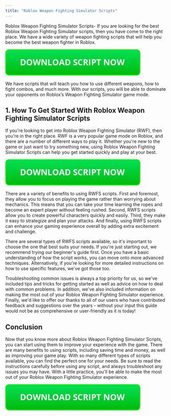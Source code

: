 ```yaml
---
title: "Roblox Weapon Fighting Simulator Scripts"
---
```


Roblox Weapon Fighting Simulator Scripts- If you are looking for the best Roblox Weapon Fighting Simulator scripts, then you have come to the right place. We have a wide variety of weapon fighting scripts that will help you become the best weapon fighter in Roblox.

[![script button](https://github.com/robloxpaste/robloxpaste.github.io/blob/main/script_button.png?raw=true)](https://rbxpaste.com/latest-script)


We have scripts that will teach you how to use different weapons, how to fight combos, and much more. With our scripts, you will be able to dominate your opponents on Roblox’s Weapon Fighting Simulator game mode.

## 1. How To Get Started With Roblox Weapon Fighting Simulator Scripts
If you're looking to get into Roblox Weapon Fighting Simulator (RWF), then you're in the right place. RWF is a very popular game mode on Roblox, and there are a number of different ways to play it. Whether you're new to the game or just want to try something new, using Roblox Weapon Fighting Simulator Scripts can help you get started quickly and play at your best.

[![script button](https://github.com/robloxpaste/robloxpaste.github.io/blob/main/script_button.png?raw=true)](https://rbxpaste.com/latest-script)

There are a variety of benefits to using RWFS scripts. First and foremost, they allow you to focus on playing the game rather than worrying about mechanics. This means that you can take your time learning the ropes and become an expert player without feeling rushed. Second, RWFS scripts allow you to create powerful characters quickly and easily. Third, they make it easy to strategize and plan your attacks. And finally, using RWFS scripts can enhance your gaming experience overall by adding extra excitement and challenge.

There are several types of RWFS scripts available, so it's important to choose the one that best suits your needs. If you're just starting out, we recommend trying our beginner's guide first. Once you have a basic understanding of how the script works, you can move onto more advanced techniques. Alternatively, if you're looking for more detailed instructions on how to use specific features, we've got those too.

Troubleshooting common issues is always a top priority for us, so we've included tips and tricks for getting started as well as advice on how to deal with common problems. In addition, we've also included information on making the most out of your Roblox Weapon Fighting Simulator experience. Finally, we'd like to offer our thanks to all of our users who have contributed feedback and suggestions over the years - without your input this guide would not be as comprehensive or user-friendly as it is today!

## Conclusion

Now that you know more about Roblox Weapon Fighting Simulator Scripts, you can start using them to improve your experience with the game. There are many benefits to using scripts, including saving time and money, as well as improving your game play. With so many different types of scripts available, you can find the perfect one for your needs. Be sure to read the instructions carefully before using any script, and always troubleshoot any issues you may have. With a little practice, you'll be able to make the most out of your Roblox Weapon Fighting Simulator experience.

[![script button](https://github.com/robloxpaste/robloxpaste.github.io/blob/main/script_button.png?raw=true)](https://rbxpaste.com/latest-script)
